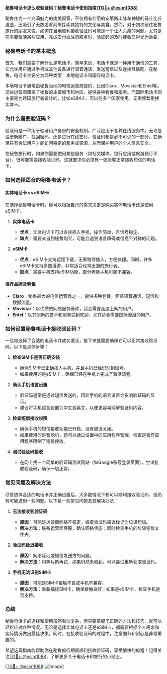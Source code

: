**秘魯电话卡怎么收验证码？秘鲁电话卡使用指南[[TG💪+ @esim1088](https://t.me/s/esim1088)]**

秘魯作为一个充满魅力的南美国家，不仅拥有壮丽的安第斯山脉和神秘的马丘比丘遗迹，还吸引了无数游客前来探索其独特的文化与美食。然而，对于初次前往秘魯旅行的朋友来说，如何在当地顺利接收验证码可能是一个让人头疼的问题。尤其是在需要激活某些应用、完成支付或注册服务时，验证码的及时接收显得尤为重要。

### 秘魯电话卡的基本概念

首先，我们需要了解什么是电话卡。简单来说，电话卡就是一种用于通信的工具，它允许用户通过手机或其他设备进行语音通话、发送短信以及连接互联网。在秘魯，电话卡主要分为两种类型：本地电话卡和国际电话卡。

本地电话卡通常由秘魯当地的电信运营商提供，比如Claro、Movistar和Entel等。这些运营商覆盖了秘魯的主要城市和地区，提供各种套餐和服务。而国际电话卡则主要是为跨国旅行者设计的，比如eSIM卡，可以在多个国家使用，无需频繁更换实体卡。

### 为什么需要验证码？

验证码是一种用于验证用户身份的安全机制，广泛应用于各种在线服务中。无论是注册新账户、找回密码，还是进行在线支付，验证码都是必不可少的一部分。它确保只有合法用户才能访问特定的服务或资源，从而保护用户的个人信息安全。

在秘魯旅行时，如果你需要使用某些服务（如社交媒体、银行应用或旅游预订平台），很可能需要接收验证码。这就要求你必须有一张能够正常接收短信的电话卡。

### 如何选择适合的秘魯电话卡？

#### 实体电话卡 vs eSIM卡

在选择秘魯电话卡时，你可以根据自己的需求决定是购买实体电话卡还是使用eSIM卡。

1. **实体电话卡**
   - **优点**：实体电话卡可以直接插入手机，操作简单，且信号稳定。
   - **缺点**：需要亲自到秘魯购买，可能会遇到语言障碍或信息不对称的问题。

2. **eSIM卡**
   - **优点**：eSIM卡支持远程下载，无需物理插入，方便快捷。同时，许多eSIM卡支持多国漫游，非常适合经常出国的旅行者。
   - **缺点**：需要手机支持eSIM功能，部分老款手机可能不兼容。

#### 推荐品牌及套餐

- **Claro**：秘魯最大的电信运营商之一，提供多种套餐，涵盖语音通话、短信和数据流量。
- **Movistar**：以优质的网络服务著称，适合需要高速上网的用户。
- **Entel**：以其创新的技术和服务受到欢迎，尤其适合需要国际漫游的用户。

### 如何设置秘魯电话卡接收验证码？

一旦你选择了合适的电话卡并成功激活，接下来就需要确保它可以正常接收验证码。以下是具体步骤：

1. **检查SIM卡是否正确安装**
   - 确保SIM卡已正确插入手机，并且手机已经识别到信号。
   - 如果使用的是eSIM卡，确保已经在手机上完成了激活流程。

2. **确认手机语言设置**
   - 验证码通常是通过短信发送的，因此手机的语言设置会影响验证码的显示。
   - 建议将手机语言设置为中文或英文，以便更容易理解验证码内容。

3. **检查短信接收权限**
   - 确保手机的短信接收功能已开启，没有被误关闭。
   - 如果使用的是智能机，还可以通过设置中的应用程序管理，检查是否有应用程序限制了短信接收。

4. **测试验证码接收**
   - 在网上找一个简单的验证码测试网站（如Google账号登录页面），尝试接收验证码，确保一切正常。

### 常见问题及解决方法

尽管选择合适的电话卡并正确设置后，大多数情况下都可以顺利接收验证码，但仍有可能遇到一些问题。以下是一些常见问题及其解决办法：

1. **无法接收到验证码**
   - **原因**：可能是运营商网络不稳定，或者验证码被误标记为垃圾短信。
   - **解决方法**：联系运营商客服，确认网络状态；同时检查手机的垃圾短信文件夹。

2. **验证码延迟接收**
   - **原因**：网络延迟或短信发送方的问题。
   - **解决方法**：稍等片刻再试，如果仍然未收到，可以尝试重新获取验证码。

3. **手机无法识别SIM卡**
   - **原因**：可能是SIM卡接触不良或手机不兼容。
   - **解决方法**：重新插拔SIM卡，确保接触良好；如果是eSIM卡，检查手机是否支持。

### 总结

秘魯电话卡的选择和使用虽然看似复杂，但只要掌握了正确的方法和技巧，就可以轻松应对各种情况。无论是选择实体电话卡还是eSIM卡，都需要根据个人需求和实际情况做出最佳决策。同时，在接收验证码的过程中，注意细节和耐心是非常重要的。

希望这篇指南能帮助你在秘魯旅行期间顺利接收验证码，享受愉快的旅程！记得关注[TG💪+ @esim1088](https://t.me/s/esim1088)，了解更多关于电话卡和旅行的小贴士。

[[TG💪+ @esim1088](https://t.me/s/esim1088) ![Image](https://i.postimg.cc/4NQfJmqS/Snipaste-2025-05-13-00-14-12.png)]